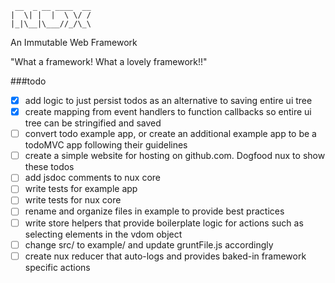 
     __  _ __ ____  __
    |  \| |  |  \ \/ /
    |_|\__|\___//_/\_\


An Immutable Web Framework

"What a framework! What a lovely framework!!"


###todo

- [x] add logic to just persist todos as an alternative to saving entire ui tree
- [x] create mapping from event handlers to function callbacks so entire ui tree can be stringified and saved
- [ ] convert todo example app, or create an additional example app to be a todoMVC app following their guidelines
- [ ] create a simple website for hosting on github.com. Dogfood nux to show these todos
- [ ] add jsdoc comments to nux core
- [ ] write tests for example app
- [ ] write tests for nux core
- [ ] rename and organize files in example to provide best practices
- [ ] write store helpers that provide boilerplate logic for actions such as selecting elements in the vdom object
- [ ] change src/ to example/ and update gruntFile.js accordingly
- [ ] create nux reducer that auto-logs and provides baked-in framework specific actions
